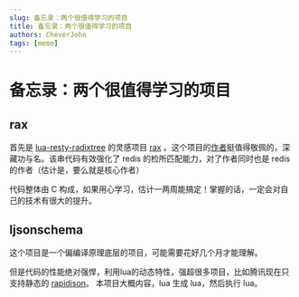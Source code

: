 ```yaml
---
slug: 备忘录：两个很值得学习的项目
title: 备忘录：两个很值得学习的项目
authors: CheverJohn
tags: [memo]
---
```


# 备忘录：两个很值得学习的项目

## rax

首先是 [lua-resty-radixtree](https://github.com/api7/lua-resty-radixtree) 的灵感项目 [rax](https://github.com/antirez/rax) 。这个项目的[作者](https://github.com/antirez)挺值得敬佩的，深藏功与名。该串代码有效强化了 redis 的检所匹配能力，对了作者同时也是 redis 的作者（估计是，要么就是核心作者）

代码整体由 C 构成，如果用心学习，估计一两周能搞定！掌握的话，一定会对自己的技术有很大的提升。

## ljsonschema

这个项目是一个偏编译原理底层的项目，可能需要花好几个月才能理解。

但是代码的性能绝对强悍，利用lua的动态特性，强超很多项目，比如腾讯现在只支持静态的 [rapidjson](https://github.com/Tencent/rapidjson)。
本项目大概内容，lua 生成 lua，然后执行 lua。
